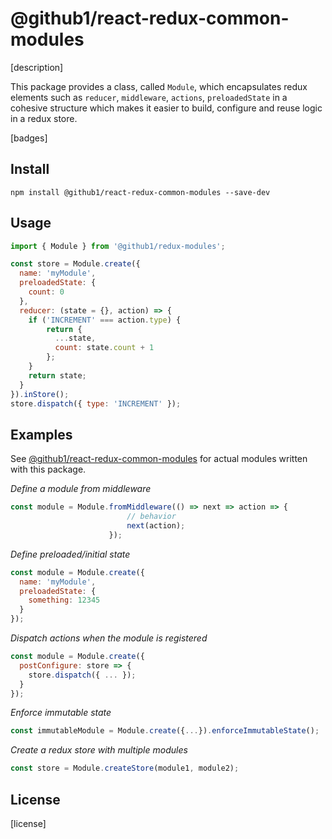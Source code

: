 # @github1/react-redux-common-modules

[description]

This package provides a class, called `Module`, which encapsulates redux 
elements such as `reducer`, `middleware`, `actions`, `preloadedState` in a 
cohesive structure which makes it easier to build, configure and reuse logic 
in a redux store.

[badges]

## Install
```shell
npm install @github1/react-redux-common-modules --save-dev
```

## Usage
```javascript
import { Module } from '@github1/redux-modules';

const store = Module.create({
  name: 'myModule',
  preloadedState: {
    count: 0
  },
  reducer: (state = {}, action) => {
    if ('INCREMENT' === action.type) {
        return {
          ...state,
          count: state.count + 1
        };
    }
    return state;
  }
}).inStore();
store.dispatch({ type: 'INCREMENT' });
```

## Examples

See [@github1/react-redux-common-modules](https://github.com/github1/react-redux-common-modules) for actual modules written with this package.

_Define a module from middleware_
```javascript
const module = Module.fromMiddleware(() => next => action => {
                          // behavior
                          next(action);
                      });
```

_Define preloaded/initial state_
```javascript
const module = Module.create({
  name: 'myModule',
  preloadedState: {
    something: 12345
  }
});
```

_Dispatch actions when the module is registered_
```javascript
const module = Module.create({
  postConfigure: store => {
    store.dispatch({ ... });
  }
});
```

_Enforce immutable state_
```javascript
const immutableModule = Module.create({...}).enforceImmutableState();
```

_Create a redux store with multiple modules_
```javascript
const store = Module.createStore(module1, module2);
```

## License
[license]